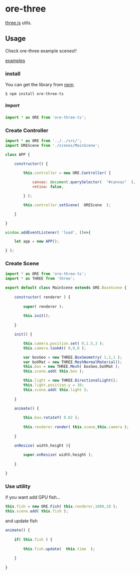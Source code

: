 # ore-three
[three.js]( https://github.com/mrdoob/three.js ) utils.

## Usage

Check ore-three example scenes!!

[examples]( https://github.com/ukonpower/ore-three-ts/tree/master/examples/js )


### install
You can get the library from [npm]( https://www.npmjs.com/package/ore-three-ts ).

```bash
$ npm install ore-three-ts
```

##### Import

```javascript
import * as ORE from 'ore-three-ts';
```

### Create Controller

```javascript
import * as ORE from '../../src/';
import OREScene from './scenes/MainScene';

class APP {

    constructor() {
        
        this.controller = new ORE.Controller( {

            canvas: document.querySelector(  "#canvas"  ),
            retina: false,

        } );

        this.controller.setScene(  OREScene  );

    }

}

window.addEventListener( 'load', ()=>{

	let app = new APP();

} );
```

### Create Scene

```javascript
import * as ORE from 'ore-three-ts';
import * as THREE from 'three';

export default class MainScene extends ORE.BaseScene {
    
    constructor( renderer ) {
        
        super( renderer );
    
        this.init();
    
    }

    init() {

        this.camera.position.set( 0,1.5,3 );
        this.camera.lookAt( 0,0,0 );

        var boxGeo = new THREE.BoxGeometry( 1,1,1 );
        var boXMat = new THREE.MeshNormalMaterial();
        this.box = new THREE.Mesh( boxGeo,boXMat );
        this.scene.add( this.box );

        this.light = new THREE.DirectionalLight();
        this.light.position.y = 10;
        this.scene.add( this.light );
    
    }

    animate() {
        
        this.box.rotateY( 0.02 );
    
        this.renderer.render( this.scene,this.camera );
    
    }

    onResize( width,height ){
    
        super.onResize( width,height );
    
    }

}
```

### Use utility
if you want add GPU fish...
```javascript
this.fish = new ORE.Fish( this.renderer,1000,10 );
this.scene.add( this.fish );
```

and update fish

```javascript
animate() {
    
    if( this.fish ) {
    
        this.fish.update(  this.time  );
    
    }
    
}
```



